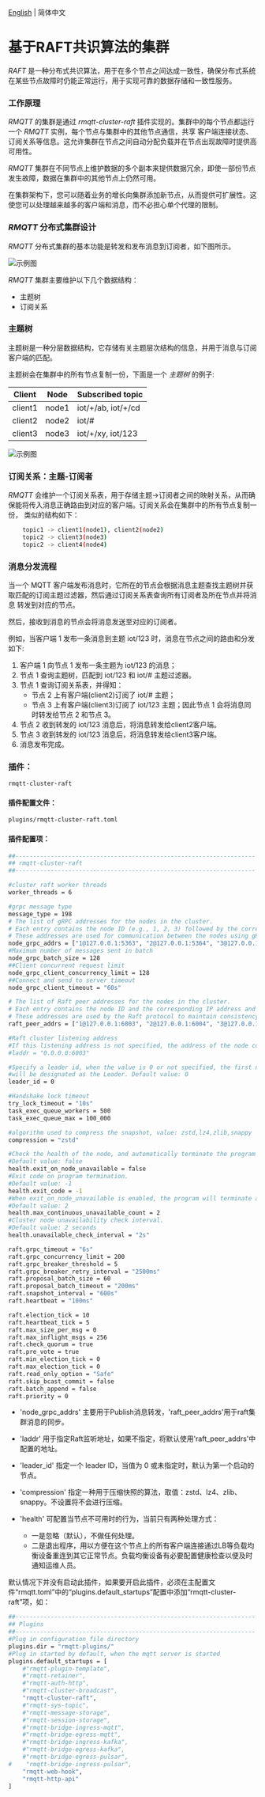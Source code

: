 [English](../en_US/cluster-raft.md)  | 简体中文

# 基于RAFT共识算法的集群

*RAFT* 是一种分布式共识算法，用于在多个节点之间达成一致性，确保分布式系统在某些节点故障时仍能正常运行，用于实现可靠的数据存储和一致性服务。


### 工作原理

*RMQTT* 的集群是通过 *rmqtt-cluster-raft* 插件实现的。集群中的每个节点都运行一个 *RMQTT* 实例，每个节点与集群中的其他节点通信，共享
客户端连接状态、订阅关系等信息。这允许集群在节点之间自动分配负载并在节点出现故障时提供高可用性。

*RMQTT* 集群在不同节点上维护数据的多个副本来提供数据冗余，即使一部份节点发生故障，数据在集群中的其他节点上仍然可用。

在集群架构下，您可以随着业务的增长向集群添加新节点，从而提供可扩展性。这使您可以处理越来越多的客户端和消息，而不必担心单个代理的限制。

### *RMQTT* 分布式集群设计

*RMQTT* 分布式集群的基本功能是转发和发布消息到订阅者，如下图所示。

![示例图](../imgs/cluster-ps.png)

*RMQTT* 集群主要维护以下几个数据结构：

- 主题树
- 订阅关系

### 主题树
主题树是一种分层数据结构，它存储有关主题层次结构的信息，并用于消息与订阅客户端的匹配。

主题树会在集群中的所有节点复制一份，下面是一个 *主题树* 的例子:

| Client | Node | Subscribed topic   |
| ---- | --------- |--------------------|
| client1 | node1    | iot/+/ab, iot/+/cd |
| client2 | node2    | iot/#              |
| client3 | node3    | iot/+/xy, iot/123  |

![示例图](../imgs/cluster-tree.png)

### 订阅关系：主题-订阅者

*RMQTT* 会维护一个订阅关系表，用于存储主题->订阅者之间的映射关系，从而确保能将传入消息正确路由到对应的客户端。订阅关系会在集群中的所有节点复制一份，
类似的结构如下：

```bash
    topic1 -> client1(node1), client2(node2)
    topic2 -> client3(node3)
    topic2 -> client4(node4)
```

### 消息分发流程

当一个 MQTT 客户端发布消息时，它所在的节点会根据消息主题查找主题树并获取匹配的订阅主题过滤器，然后通过订阅关系表查询所有订阅者及所在节点并将消息
转发到对应的节点。

然后，接收到消息的节点会将消息发送至对应的订阅者。

例如，当客户端 1 发布一条消息到主题 iot/123 时，消息在节点之间的路由和分发如下:

1. 客户端 1 向节点 1 发布一条主题为 iot/123  的消息；
2. 节点 1 查询主题树，匹配到 iot/123 和 iot/# 主题过滤器。
3. 节点 1 查询订阅关系表，并得知：
   - 节点 2 上有客户端(client2)订阅了 iot/# 主题；
   - 节点 3 上有客户端(client3)订阅了 iot/123 主题；因此节点 1 会将消息同时转发给节点 2 和节点 3。
4. 节点 2 收到转发的 iot/123 消息后，将消息转发给client2客户端。
5. 节点 3 收到转发的 iot/123 消息后，将消息转发给client3客户端。
6. 消息发布完成。


### 插件：

```bash
rmqtt-cluster-raft
```

#### 插件配置文件：

```bash
plugins/rmqtt-cluster-raft.toml
```

#### 插件配置项：
```bash
##--------------------------------------------------------------------
## rmqtt-cluster-raft
##--------------------------------------------------------------------

#cluster raft worker threads
worker_threads = 6

#grpc message type
message_type = 198
# The list of gRPC addresses for the nodes in the cluster.
# Each entry contains the node ID (e.g., 1, 2, 3) followed by the corresponding IP address and port.
# These addresses are used for communication between the nodes using gRPC.
node_grpc_addrs = ["1@127.0.0.1:5363", "2@127.0.0.1:5364", "3@127.0.0.1:5365"]
#Maximum number of messages sent in batch
node_grpc_batch_size = 128
##Client concurrent request limit
node_grpc_client_concurrency_limit = 128
##Connect and send to server timeout
node_grpc_client_timeout = "60s"

# The list of Raft peer addresses for the nodes in the cluster.
# Each entry contains the node ID and the corresponding IP address and port for Raft consensus communication.
# These addresses are used by the Raft protocol to maintain consistency and coordination across the nodes.
raft_peer_addrs = ["1@127.0.0.1:6003", "2@127.0.0.1:6004", "3@127.0.0.1:6005"]

#Raft cluster listening address
#If this listening address is not specified, the address of the node corresponding to `raft_peer_addrs` will be used.
#laddr = "0.0.0.0:6003"

#Specify a leader id, when the value is 0 or not specified, the first node
#will be designated as the Leader. Default value: 0
leader_id = 0

#Handshake lock timeout
try_lock_timeout = "10s"
task_exec_queue_workers = 500
task_exec_queue_max = 100_000

#algorithm used to compress the snapshot, value: zstd,lz4,zlib,snappy
compression = "zstd"

#Check the health of the node, and automatically terminate the program if the node is abnormal.
#Default value: false
health.exit_on_node_unavailable = false
#Exit code on program termination.
#Default value: -1
health.exit_code = -1
#When exit_on_node_unavailable is enabled, the program will terminate after a specified number of consecutive node failures.
#Default value: 2
health.max_continuous_unavailable_count = 2
#Cluster node unavailability check interval.
#Default value: 2 seconds
health.unavailable_check_interval = "2s"

raft.grpc_timeout = "6s"
raft.grpc_concurrency_limit = 200
raft.grpc_breaker_threshold = 5
raft.grpc_breaker_retry_interval = "2500ms"
raft.proposal_batch_size = 60
raft.proposal_batch_timeout = "200ms"
raft.snapshot_interval = "600s"
raft.heartbeat = "100ms"

raft.election_tick = 10
raft.heartbeat_tick = 5
raft.max_size_per_msg = 0
raft.max_inflight_msgs = 256
raft.check_quorum = true
raft.pre_vote = true
raft.min_election_tick = 0
raft.max_election_tick = 0
raft.read_only_option = "Safe"
raft.skip_bcast_commit = false
raft.batch_append = false
raft.priority = 0

```

- 'node_grpc_addrs' 主要用于Publish消息转发，'raft_peer_addrs'用于raft集群消息的同步。

- 'laddr' 用于指定Raft监听地址，如果不指定，将默认使用'raft_peer_addrs'中配置的地址。

- 'leader_id' 指定一个 leader ID，当值为 0 或未指定时，默认为第一个启动的节点。

- 'compression' 指定一种用于压缩快照的算法，取值：zstd、lz4、zlib、snappy。不设置将不会进行压缩。

- 'health' 可配置当节点不可用时的行为，当前只有两种处理方式：
    - 一是忽略（默认），不做任何处理。
    - 二是退出程序，用以方便在这个节点上的所有客户端连接通过LB等负载均衡设备重连到其它正常节点。负载均衡设备有必要配置健康检查以便及时通知运维人员。


默认情况下并没有启动此插件，如果要开启此插件，必须在主配置文件“rmqtt.toml”中的“plugins.default_startups”配置中添加“rmqtt-cluster-raft”项，如：
```bash
##--------------------------------------------------------------------
## Plugins
##--------------------------------------------------------------------
#Plug in configuration file directory
plugins.dir = "rmqtt-plugins/"
#Plug in started by default, when the mqtt server is started
plugins.default_startups = [
    #"rmqtt-plugin-template",
    #"rmqtt-retainer",
    #"rmqtt-auth-http",
    #"rmqtt-cluster-broadcast",
    "rmqtt-cluster-raft",
    #"rmqtt-sys-topic",
    #"rmqtt-message-storage",
    #"rmqtt-session-storage",
    #"rmqtt-bridge-ingress-mqtt",
    #"rmqtt-bridge-egress-mqtt",
    #"rmqtt-bridge-ingress-kafka",
    #"rmqtt-bridge-egress-kafka",
    #"rmqtt-bridge-egress-pulsar",
#    "rmqtt-bridge-ingress-pulsar",
    "rmqtt-web-hook",
    "rmqtt-http-api"
]
```
